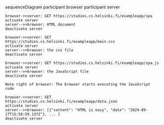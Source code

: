 sequenceDiagram
    participant browser
    participant server

    browser->>server: GET https://studies.cs.helsinki.fi/exampleapp/spa
    activate server
    server-->>browser: HTML document
    deactivate server

    browser->>server: GET https://studies.cs.helsinki.fi/exampleapp/main.css
    activate server
    server-->>browser: the css file
    deactivate server

    browser->>server: GET https://studies.cs.helsinki.fi/exampleapp/spa.js
    activate server
    server-->>browser: the JavaScript file
    deactivate server

    Note right of browser: The browser starts executing the JavaScript code

    browser->>server: GET https://studies.cs.helsinki.fi/exampleapp/data.json
    activate server
    server-->>browser: [{"content": "HTML is easy", "date": "2024-09-17T15:58:59.137Z"}, ... ]
    deactivate server